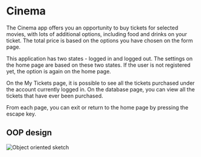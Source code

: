 # Cinema

The Cinema app offers you an opportunity to buy tickets for selected movies, with lots of additional options, including food and drinks on your ticket. The total price is based on the options you have chosen on the form page.

This application has two states - logged in and logged out. The settings on the home page are based on these two states. If the user is not registered yet, the option is again on the home page.

On the My Tickets page, it is possible to see all the tickets purchased under the account currently logged in. On the database page, you can view all the tickets that have ever been purchased.

From each page, you can exit or return to the home page by pressing the escape key.

## OOP design

![Object oriented sketch](https://github.com/user-attachments/assets/7e9770cf-d416-4f11-bdf7-18c943b71fa0)
